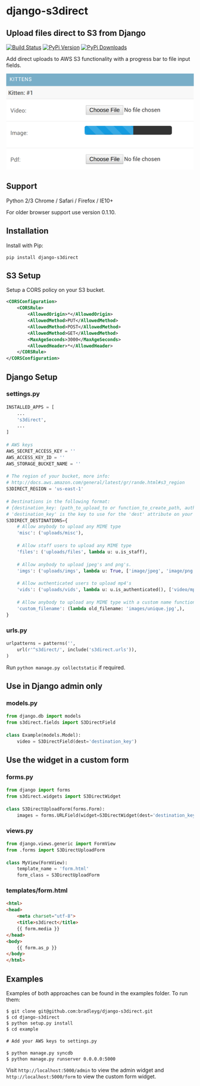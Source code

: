django-s3direct
===============

Upload files direct to S3 from Django
-------------------------------------

[![Build Status](https://travis-ci.org/bradleyg/django-s3direct.svg?branch=master)](https://travis-ci.org/bradleyg/django-s3direct)
[![PyPi Version](https://pypip.in/v/django-s3direct/badge.png)](https://crate.io/packages/django-s3direct)
[![PyPi Downloads](https://pypip.in/d/django-s3direct/badge.png)](https://crate.io/packages/django-s3direct)

Add direct uploads to AWS S3 functionality with a progress bar to file input fields.

![screenshot](https://raw.githubusercontent.com/bradleyg/django-s3direct/master/screenshot.png)

## Support
Python 2/3
Chrome / Safari / Firefox / IE10+

For older browser support use version 0.1.10.

## Installation

Install with Pip:

```pip install django-s3direct```

## S3 Setup

Setup a CORS policy on your S3 bucket.

```xml
<CORSConfiguration>
    <CORSRule>
        <AllowedOrigin>*</AllowedOrigin>
        <AllowedMethod>PUT</AllowedMethod>
        <AllowedMethod>POST</AllowedMethod>
        <AllowedMethod>GET</AllowedMethod>
        <MaxAgeSeconds>3000</MaxAgeSeconds>
        <AllowedHeader>*</AllowedHeader>
    </CORSRule>
</CORSConfiguration>
```

## Django Setup

### settings.py

```python
INSTALLED_APPS = [
    ...
    's3direct',
    ...
]

# AWS keys
AWS_SECRET_ACCESS_KEY = ''
AWS_ACCESS_KEY_ID = ''
AWS_STORAGE_BUCKET_NAME = ''

# The region of your bucket, more info:
# http://docs.aws.amazon.com/general/latest/gr/rande.html#s3_region
S3DIRECT_REGION = 'us-east-1'

# Destinations in the following format:
# {destination_key: (path_to_upload_to or function_to_create_path, auth_test, [allowed_mime_types])}
# 'destination_key' is the key to use for the 'dest' attribute on your widget or model field
S3DIRECT_DESTINATIONS={
    # Allow anybody to upload any MIME type
    'misc': ('uploads/misc'),

    # Allow staff users to upload any MIME type
    'files': ('uploads/files', lambda u: u.is_staff),

    # Allow anybody to upload jpeg's and png's.
    'imgs': ('uploads/imgs', lambda u: True, ['image/jpeg', 'image/png']),

    # Allow authenticated users to upload mp4's
    'vids': ('uploads/vids', lambda u: u.is_authenticated(), ['video/mp4'])

    # Allow anybody to upload any MIME type with a custom name function, eg:
    'custom_filename': (lambda old_filename: 'images/unique.jpg',),
}
```

### urls.py

```python
urlpatterns = patterns('',
    url(r'^s3direct/', include('s3direct.urls')),
)
```

Run ```python manage.py collectstatic``` if required.

## Use in Django admin only

### models.py

```python
from django.db import models
from s3direct.fields import S3DirectField

class Example(models.Model):
    video = S3DirectField(dest='destination_key')
```

## Use the widget in a custom form

### forms.py

```python
from django import forms
from s3direct.widgets import S3DirectWidget

class S3DirectUploadForm(forms.Form):
    images = forms.URLField(widget=S3DirectWidget(dest='destination_key'))
```

### views.py

```python
from django.views.generic import FormView
from .forms import S3DirectUploadForm

class MyView(FormView):
    template_name = 'form.html'
    form_class = S3DirectUploadForm
```

### templates/form.html

```html
<html>
<head>
    <meta charset="utf-8">
    <title>s3direct</title>
    {{ form.media }}
</head>
<body>
    {{ form.as_p }}
</body>
</html>
```

## Examples
Examples of both approaches can be found in the examples folder. To run them:
```shell
$ git clone git@github.com:bradleyg/django-s3direct.git
$ cd django-s3direct
$ python setup.py install
$ cd example

# Add your AWS keys to settings.py

$ python manage.py syncdb
$ python manage.py runserver 0.0.0.0:5000
```

Visit ```http://localhost:5000/admin``` to view the admin widget and ```http://localhost:5000/form``` to view the custom form widget.
